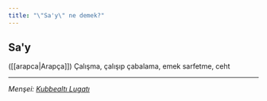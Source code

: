 ```yaml
---
title: "\"Sa'y\" ne demek?"
---
```


## Sa'y
([[arapca|Arapça]]) Çalışma, çalışıp çabalama, emek sarfetme, ceht

---
*Menşei: [Kubbealtı Lugatı](https://www.lugatim.com/s/Sa'y)*